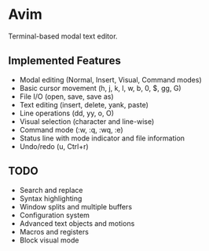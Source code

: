 # Avim

Terminal-based modal text editor.

## Implemented Features

- Modal editing (Normal, Insert, Visual, Command modes)
- Basic cursor movement (h, j, k, l, w, b, 0, $, gg, G)
- File I/O (open, save, save as)
- Text editing (insert, delete, yank, paste)
- Line operations (dd, yy, o, O)
- Visual selection (character and line-wise)
- Command mode (:w, :q, :wq, :e)
- Status line with mode indicator and file information
- Undo/redo (u, Ctrl+r)

## TODO
- Search and replace
- Syntax highlighting
- Window splits and multiple buffers
- Configuration system
- Advanced text objects and motions
- Macros and registers
- Block visual mode
